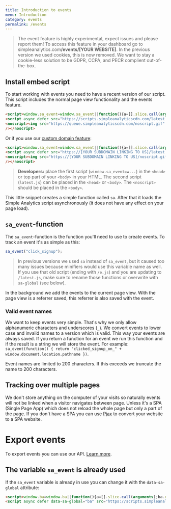 ```yaml
---
title: Introduction to events
menu: Introduction
category: events
permalink: /events
---
```


<blockquote class="red">
  <p>The event feature is highly experimental, expect issues and please report them! To access this feature in your dashboard go to simpleanalytics.com<b>/events/[YOUR WEBSITE]</b>. In the previous version we used cookies, this is now removed. We want to stay a cookie-less solution to be GDPR, CCPA, and PECR complient out-of-the-box.</p>
</blockquote>

## Install embed script

To start working with events you need to have a recent version of our script. This script includes the normal page view functionality and the events feature.

<!-- prettier-ignore -->
```html
<script>window.sa_event=window.sa_event||function(){a=[].slice.call(arguments);sa_event.q?sa_event.q.push(a):sa_event.q=[a]};</script>
<script async defer src="https://scripts.simpleanalyticscdn.com/latest.js"></script>
<noscript><img src="https://queue.simpleanalyticscdn.com/noscript.gif" alt=""
/></noscript>
```

Or if you use our [custom domain feature](/bypass-ad-blockers):

<!-- prettier-ignore -->
```html
<script>window.sa_event=window.sa_event||function(){a=[].slice.call(arguments);sa_event.q?sa_event.q.push(a):sa_event.q=[a]};</script>
<script async defer src="https://[YOUR SUBDOMAIN LINKING TO US]/latest.js"></script>
<noscript><img src="https://[YOUR SUBDOMAIN LINKING TO US]/noscript.gif" alt=""
/></noscript>
```

> **Developers:** place the first script (`window.sa_event=w...`) in the `<head>` or top part of your `<body>` in your HTML. The second script (`latest.js`) can be placed in the  `<head>` or `<body>`. The `<noscript>` should be placed in the `<body>`.

This little snippet creates a simple function called `sa`. After that it loads the Simple Analytics script asynchronously (it does not have any effect on your page load).

## `sa_event`-function

The `sa_event`-function is the function you'll need to use to create events. To track an event it's as simple as this:

```js
sa_event("click_signup");
```

> In previous versions we used `sa` instead of `sa_event`, but it caused too many issues because minifiers would use this variable name as well.
> If you use that old script (ending with `/e.js`) and you are updating to `/latest.js`, make sure to rename those functions or overwrite with `sa-global` (see below).

In the background we add the events to the current page view. With the page view is a referrer saved, this referrer is also saved with the event.

### Valid event names

We want to keep events very simple. That's why we only allow alphanumeric characters and underscores (`_`). We convert events to lower case and invalid names to a version which is valid. This way your events are always saved. If you return a function for an event we run this function and if the result is a string we will store the event. For example: `sa_event(function() { return "clicked_signup_on_" + window.document.location.pathname })`.

Event names are limited to 200 characters. If this exceeds we truncate the name to 200 characters.

## Tracking over multiple pages

We don't store anything on the computer of your visits so naturally events will not be linked when a visitor navigates between page. Unless it's a SPA (Single Page App) which does not reload the whole page but only a part of the page. If you don't have a SPA you can use [Pjax](https://github.com/MoOx/pjax/) to convert your website to a SPA website.

# Export events

To export events you can use our API. [Learn more](/api/csv-export-events).

## The variable `sa_event` is already used

If the `sa_event` variable is already in use you can change it with the `data-sa-global` attribute:

<!-- prettier-ignore -->
```html
<script>window.ba=window.ba||function(){a=[].slice.call(arguments);ba.q?ba.q.push(a):ba.q=[a]};</script>
<script async defer data-sa-global="ba" src="https://scripts.simpleanalyticscdn.com/latest.js"></script>
```
